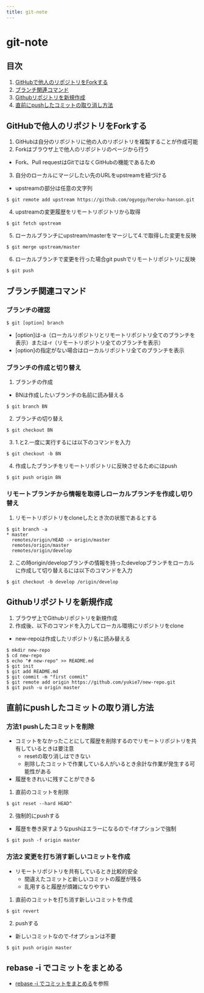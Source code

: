 ```yaml
---
title: git-note
---
```


# git-note
## 目次
1. [GitHubで他人のリポジトリをForkする](#GitHubで他人のリポジトリをForkする)
2. [ブランチ関連コマンド](#ブランチ関連コマンド)
3. [Githubリポジトリを新規作成](#Githubリポジトリを新規作成)
4. [直前にpushしたコミットの取り消し方法](#直前にpushしたコミットの取り消し方法)

## GitHubで他人のリポジトリをForkする

1. GitHubは自分のリポジトリに他の人のリポジトリを複製することが作成可能
2. Forkはブラウザ上で他人のリポジトリのページから行う
  - Fork、Pull requestはGitではなくGitHubの機能であるため

3. 自分のローカルにマージしたい先のURLをupstreamを紐づける
  - upstreamの部分は任意の文字列

```$ git remote add upstream https://github.com/ogyogy/heroku-hanson.git```

4. upstreamの変更履歴をリモートリポジトリから取得

```$ git fetch upstream```

5. ローカルブランチにupstream/masterをマージして4.で取得した変更を反映

```$ git merge upstream/master```

6. ローカルブランチで変更を行った場合git pushでリモートリポジトリに反映

```$ git push```

## ブランチ関連コマンド
### ブランチの確認

```$ git [option] branch```

- [option]は-a（ローカルリポジトリとリモートリポジトリ全てのブランチを表示）または-r（リモートリポジトリ全てのブランチを表示）
- [option]の指定がない場合はローカルリポジトリ全てのブランチを表示

### ブランチの作成と切り替え

1. ブランチの作成
  - BNは作成したいブランチの名前に読み替える

```$ git branch BN```

2. ブランチの切り替え

```$ git checkout BN```

3. 1.と2.一度に実行するには以下のコマンドを入力

```$ git checkout -b BN```

4. 作成したブランチをリモートリポジトリに反映させるためにはpush

```$ git push origin BN```

### リモートブランチから情報を取得しローカルブランチを作成し切り替え

1. リモートリポジトリをcloneしたとき次の状態であるとする

```
$ git branch -a
* master
  remotes/origin/HEAD -> origin/master
  remotes/origin/master
  remotes/origin/develop
```

2. この時origin/developブランチの情報を持ったdevelopブランチをローカルに作成して切り替えるには以下のコマンドを入力

```
$ git checkout -b develop /origin/develop
```

## Githubリポジトリを新規作成

1. ブラウザ上でGithubリポジトリを新規作成
2. 作成後、以下のコマンドを入力してローカル環境にリポジトリをclone
  - new-repoは作成したリポジトリ名に読み替える

```
$ mkdir new-repo
$ cd new-repo
$ echo "# new-repo" >> README.md
$ git init
$ git add README.md
$ git commit -m "first commit"
$ git remote add origin https://github.com/yukie7/new-repo.git
$ git push -u origin master
```

## 直前にpushしたコミットの取り消し方法
### 方法1 pushしたコミットを削除

- コミットをなかったことにして履歴を削除するのでリモートリポジトリを共有しているときは要注意
  - resetの取り消しはできない
  - 削除したコミットで作業している人がいるとき余計な作業が発生する可能性がある
- 履歴をきれいに残すことができる

1. 直前のコミットを削除

```$ git reset --hard HEAD^```

2. 強制的にpushする
  - 履歴を巻き戻すようなpushはエラーになるので-fオプションで強制

```$ git push -f origin master```

### 方法2 変更を打ち消す新しいコミットを作成

- リモートリポジトリを共有しているとき比較的安全
  - 間違えたコミットと新しいコミットの履歴が残る
  - 乱用すると履歴が煩雑になりやすい

1. 直前のコミットを打ち消す新しいコミットを作成

```$ git revert```

2. pushする
  - 新しいコミットなので-fオプションは不要

```$ git push origin master```

## rebase -i でコミットをまとめる
- [rebase -i でコミットをまとめる](https://backlog.com/ja/git-tutorial/stepup/stepup7_5.html)を参照
